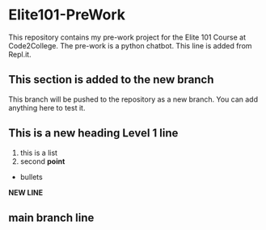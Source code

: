 # Elite101-PreWork
This repository contains my pre-work project for the Elite 101 Course at Code2College.
The pre-work is a python chatbot.
This line is added from Repl.it.

## This section is added to the new branch
This branch will be pushed to the repository as a new branch.
You can add anything here to test it.

## This is a new heading Level 1 line

1. this is a list
2. second **point**

* bullets

**NEW LINE**

## main branch line
